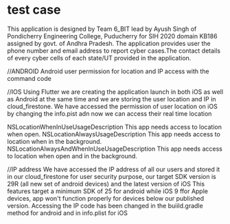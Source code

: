 # test case 

This application is designed by Team 6_BIT lead by Ayush Singh of Pondicherry Engineering College, Puducherry for SIH 2020 domain KB186 assigned by govt. of Andhra Pradesh. The application provides user the phone number and email address to report cyber cases.The contact details of every cyber cells of each state/UT provided in the application.




//ANDROID
Android user permission for location and IP access with the command code 


//IOS
Using Flutter we are creating the application launch in both iOS as well as Android at the same time and we are storing the user location and IP in cloud_firestone. We have accessed the permission of user location on iOS by changing the info.pist adn now we can access their real time location 

<key>NSLocationWhenInUseUsageDescription</key>
<string>This app needs access to location when open.</string>
<key>NSLocationAlwaysUsageDescription</key>
<string>This app needs access to location when in the background.</string>
<key>NSLocationAlwaysAndWhenInUseUsageDescription</key>
<string>This app needs access to location when open and in the background.</string>

<uses-permission android:name="android.permission.ACCESS_FINE_LOCATION" />
<uses-permission android:name="android.permission.ACCESS_COARSE_LOCATION" />

//IP address
We have accessed the IP address of all our users and stored it in our cloud_firestone for user security purpose, our target SDK version is 29R (all new set of android devices) and the latest version of iOS 
This features target a minimum SDK of 25 for android while iOS 9 ffor Apple devices, app won't function properly for devices below our published version. 
Accessing the IP code has been changed in the buiild.gradle method for android and in info.plist for iOS

